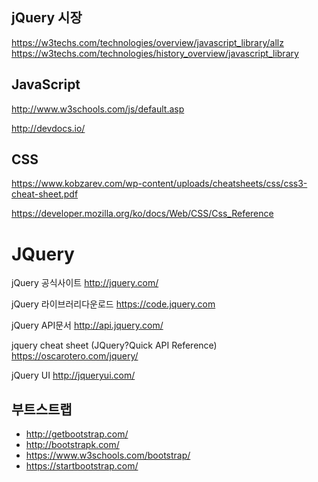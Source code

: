 jQuery 시장
----------
https://w3techs.com/technologies/overview/javascript_library/allz
https://w3techs.com/technologies/history_overview/javascript_library



JavaScript
-----------
http://www.w3schools.com/js/default.asp

http://devdocs.io/


CSS
----
https://www.kobzarev.com/wp-content/uploads/cheatsheets/css/css3-cheat-sheet.pdf

https://developer.mozilla.org/ko/docs/Web/CSS/Css_Reference



JQuery
========
jQuery 공식사이트
http://jquery.com/


jQuery 라이브러리다운로드
https://code.jquery.com


jQuery API문서
http://api.jquery.com/


jquery cheat sheet (JQuery?Quick API Reference)
https://oscarotero.com/jquery/


jQuery UI
http://jqueryui.com/



부트스트랩
----------
* http://getbootstrap.com/
* http://bootstrapk.com/
* https://www.w3schools.com/bootstrap/
* https://startbootstrap.com/
